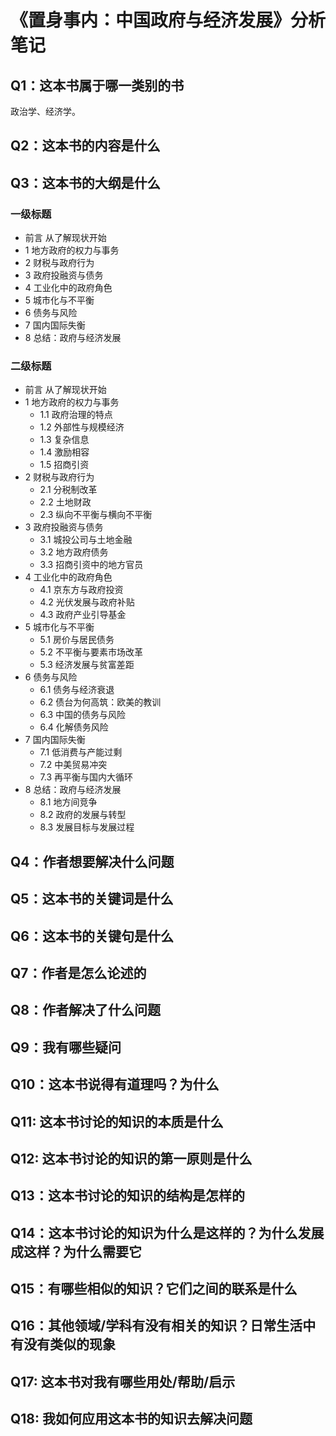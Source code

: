 # 《置身事内：中国政府与经济发展》分析笔记

## Q1：这本书属于哪一类别的书

政治学、经济学。

## Q2：这本书的内容是什么

## Q3：这本书的大纲是什么

### 一级标题

- 前言 从了解现状开始
- 1 地方政府的权力与事务
- 2 财税与政府行为
- 3 政府投融资与债务
- 4 工业化中的政府角色
- 5 城市化与不平衡
- 6 债务与风险
- 7 国内国际失衡
- 8 总结：政府与经济发展

### 二级标题

- 前言 从了解现状开始
- 1 地方政府的权力与事务
  - 1.1 政府治理的特点
  - 1.2 外部性与规模经济
  - 1.3 复杂信息
  - 1.4 激励相容
  - 1.5 招商引资
- 2 财税与政府行为
  - 2.1 分税制改革
  - 2.2 土地财政
  - 2.3 纵向不平衡与横向不平衡
- 3 政府投融资与债务
  - 3.1 城投公司与土地金融
  - 3.2 地方政府债务
  - 3.3 招商引资中的地方官员
- 4 工业化中的政府角色
  - 4.1 京东方与政府投资
  - 4.2 光伏发展与政府补贴
  - 4.3 政府产业引导基金
- 5 城市化与不平衡
  - 5.1 房价与居民债务
  - 5.2 不平衡与要素市场改革
  - 5.3 经济发展与贫富差距
- 6 债务与风险
  - 6.1 债务与经济衰退
  - 6.2 债台为何高筑：欧美的教训
  - 6.3 中国的债务与风险
  - 6.4 化解债务风险
- 7 国内国际失衡
  - 7.1 低消费与产能过剩
  - 7.2 中美贸易冲突
  - 7.3 再平衡与国内大循环
- 8 总结：政府与经济发展
  - 8.1 地方间竞争
  - 8.2 政府的发展与转型
  - 8.3 发展目标与发展过程

## Q4：作者想要解决什么问题

## Q5：这本书的关键词是什么

## Q6：这本书的关键句是什么

## Q7：作者是怎么论述的

## Q8：作者解决了什么问题

## Q9：我有哪些疑问

## Q10：这本书说得有道理吗？为什么

## Q11: 这本书讨论的知识的本质是什么

## Q12: 这本书讨论的知识的第一原则是什么

## Q13：这本书讨论的知识的结构是怎样的

## Q14：这本书讨论的知识为什么是这样的？为什么发展成这样？为什么需要它

## Q15：有哪些相似的知识？它们之间的联系是什么

## Q16：其他领域/学科有没有相关的知识？日常生活中有没有类似的现象

## Q17: 这本书对我有哪些用处/帮助/启示

## Q18: 我如何应用这本书的知识去解决问题
